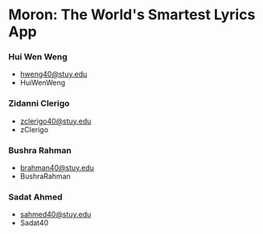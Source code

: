 # Moron: The World's Smartest Lyrics App

### Hui Wen Weng
- hweng40@stuy.edu
- HuiWenWeng

### Zidanni Clerigo
- zclerigo40@stuy.edu
- zClerigo

### Bushra Rahman
- brahman40@stuy.edu
- BushraRahman

### Sadat Ahmed
- sahmed40@stuy.edu
- Sadat40
